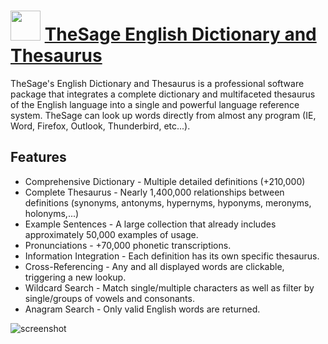 # <img src="https://cdn.rawgit.com/JourneyOver/chocolatey-packages/259e160c7aab687bf1353571456c1b1d0b7c8e0e/icons/tsedat.png" width="48" height="48"/> [TheSage English Dictionary and Thesaurus](https://chocolatey.org/packages/tsedat)

TheSage's English Dictionary and Thesaurus is a professional software package that integrates a complete dictionary and multifaceted thesaurus of the English language into a single and powerful language reference system.
TheSage can look up words directly from almost any program (IE, Word, Firefox, Outlook, Thunderbird, etc...).

## Features

- Comprehensive Dictionary - Multiple detailed definitions (+210,000)
- Complete Thesaurus - Nearly 1,400,000 relationships between definitions (synonyms, antonyms, hypernyms, hyponyms, meronyms, holonyms,...)
- Example Sentences - A large collection that already includes approximately 50,000 examples of usage.
- Pronunciations - +70,000 phonetic transcriptions.
- Information Integration - Each definition has its own specific thesaurus.
- Cross-Referencing - Any and all displayed words are clickable, triggering a new lookup.
- Wildcard Search - Match single/multiple characters as well as filter by single/groups of vowels and consonants.
- Anagram Search - Only valid English words are returned.

![screenshot](https://raw.githubusercontent.com/JourneyOver/chocolatey-packages/master/readme_imgs/tsedat.png)
